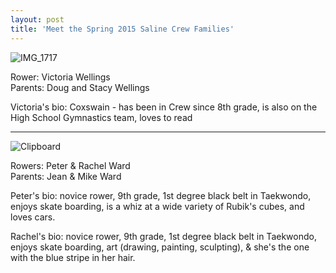 ```yaml
---
layout: post  
title: 'Meet the Spring 2015 Saline Crew Families'
---
```


![IMG_1717](http://i.imgur.com/DSL5Mt8.jpg)

Rower: Victoria Wellings  
Parents: Doug and Stacy Wellings

Victoria's bio: Coxswain - has been in Crew since 8th grade, is also on the High School Gymnastics team, loves to read 

---

![Clipboard](http://i.imgur.com/ON8198w.jpg)

Rowers: Peter & Rachel Ward  
Parents: Jean & Mike Ward

Peter's bio: novice rower, 9th grade, 1st degree black belt in Taekwondo, enjoys skate boarding, is a whiz at a wide variety of Rubik's cubes, and loves cars.

Rachel's bio: novice rower, 9th grade, 1st degree black belt in Taekwondo, enjoys skate boarding, art (drawing, painting, sculpting), & she's the one with the blue stripe in her hair.